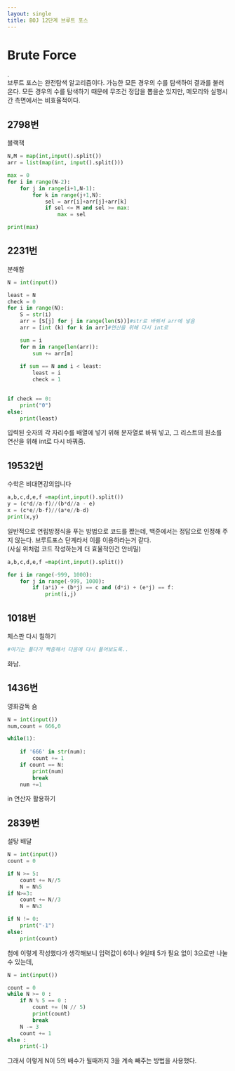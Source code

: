 ```yaml
---
layout: single
title: BOJ 12단계 브루트 포스
---
```


# Brute Force  
.  
  브루트 포스는 완전탐색 알고리즘이다. 가능한 모든 경우의 수를 탐색하여 결과를 불러온다.
모든 경우의 수를 탐색하기 때문에 무조건 정답을 뽑을순 있지만, 메모리와 실행시간 측면에서는 비효율적이다.


## 2798번  
블랙잭
```python
N,M = map(int,input().split())
arr = list(map(int, input().split()))

max = 0
for i in range(N-2):
    for j in range(i+1,N-1):
        for k in range(j+1,N):
            sel = arr[i]+arr[j]+arr[k]
            if sel <= M and sel >= max:
                max = sel

print(max)
```

## 2231번  
분해합
```python
N = int(input())

least = N
check = 0
for i in range(N):
    S = str(i)
    arr = [S[j] for j in range(len(S))]#str로 바꿔서 arr에 넣음
    arr = [int (k) for k in arr]#연산을 위해 다시 int로

    sum = i
    for m in range(len(arr)):
        sum += arr[m]
   
    if sum == N and i < least:
        least = i
        check = 1
    

if check == 0:
    print("0")
else:
    print(least)
```
입력된 숫자의 각 자리수를 배열에 넣기 위해 문자열로 바꿔 넣고,
그 리스트의 원소를 연산을 위해 int로 다시 바꿔줌.  

## 19532번  
수학은 비대면강의입니다
```python
a,b,c,d,e,f =map(int,input().split())
y = (c*d//a-f)//(b*d//a - e)
x = (c*e//b-f)//(a*e//b-d)
print(x,y)
```
일반적으로 연립방정식을 푸는 방법으로 코드를 짰는데, 백준에서는 정답으로 인정해 주지 않는다.
브루트포스 단계라서 이를 이용하라는거 같다.  
(사실 위처럼 코드 작성하는게 더 효율적인건 안비밀)  
```python
a,b,c,d,e,f =map(int,input().split())

for i in range(-999, 1000):
    for j in range(-999, 1000):
        if (a*i) + (b*j) == c and (d*i) + (e*j) == f:
            print(i,j)
```


## 1018번  
체스판 다시 칠하기
```python
#여기는 풀다가 빡종해서 다음에 다시 풀어보도록..
```
화남.  

## 1436번  
영화감독 숌
```python
N = int(input())
num,count = 666,0

while(1):
    
    if '666' in str(num):
        count += 1
    if count == N:
        print(num)
        break
    num +=1
```
in 연산자 활용하기  

## 2839번  
설탕 배달
```python
N = int(input())
count = 0

if N >= 5:
    count += N//5
    N = N%5
if N>=3:
    count += N//3
    N = N%3

if N != 0:
    print("-1")
else:
    print(count)
```
첨에 이렇게 작성했다가 생각해보니 입력값이 6이나 9일때 5가 필요 없이 3으로만 나눌 수 있는데,  
```python
N = int(input())

count = 0
while N >= 0 :
    if N % 5 == 0 :
        count += (N // 5) 
        print(count)
        break
    N -= 3  
    count += 1
else :
    print(-1)
```
그래서 이렇게 N이 5의 배수가 될때까지 3을 계속 빼주는 방법을 사용했다.  

